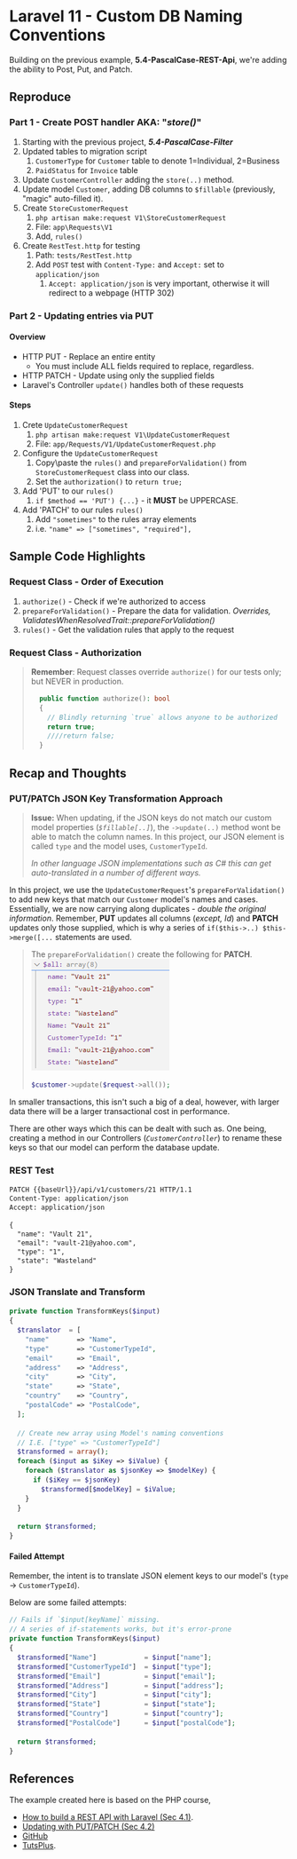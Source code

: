 # Laravel 11 - Custom DB Naming Conventions

Building on the previous example, **5.4-PascalCase-REST-Api**, we're adding the ability to Post, Put, and Patch.

## Reproduce

### Part 1 - Create POST handler AKA: "_store()_"

1. Starting with the previous project, _**5.4-PascalCase-Filter**_
2. Updated tables to migration script
   1. `CustomerType` for `Customer` table to denote 1=Individual, 2=Business
   2. `PaidStatus` for `Invoice` table
3. Update `CustomerController` adding the `store(..)` method.
4. Update model `Customer`, adding DB columns to `$fillable` (previously, "magic" auto-filled it).
5. Create `StoreCustomerRequest`
   1. `php artisan make:request V1\StoreCustomerRequest`
   2. File: `app\Requests\V1`
   3. Add, `rules()`
6. Create `RestTest.http` for testing
   1. Path: `tests/RestTest.http`
   2. Add `POST` test with `Content-Type:` and `Accept:` set to `application/json`
      1. `Accept: application/json` is very important, otherwise it will redirect to a webpage (HTTP 302)

### Part 2 - Updating entries via PUT

#### Overview

* HTTP PUT - Replace an entire entity
  * You must include ALL fields required to replace, regardless.
* HTTP PATCH - Update using only the supplied fields
* Laravel's Controller `update()` handles both of these requests

#### Steps

1. Crete `UpdateCustomerRequest`
   1. `php artisan make:request V1\UpdateCustomerRequest`
   2. File: `app/Requests/V1/UpdateCustomerRequest.php`
2. Configure the `UpdateCustomerRequest`
   1. Copy\paste the `rules()` and `prepareForValidation()` from `StoreCustomerRequest` class into our class.
   2. Set the `authorization()` to `return true;`
3. Add 'PUT' to our `rules()`
   1. `if $method == 'PUT') {...}` - it **MUST** be UPPERCASE.
4. Add 'PATCH' to our rules `rules()`
   1. Add  `"sometimes"` to the rules array elements
   2. i.e. `"name" => ["sometimes", "required"],`

## Sample Code Highlights

### Request Class - Order of Execution

1. `authorize()` - Check if we're authorized to access
2. `prepareForValidation()` - Prepare the data for validation. _Overrides, ValidatesWhenResolvedTrait::prepareForValidation()_
3. `rules()` - Get the validation rules that apply to the request

### Request Class - Authorization

> **Remember**: Request classes override `authorize()` for our tests only; but NEVER in production.
>
> ```php
>   public function authorize(): bool
>   {
>     // Blindly returning `true` allows anyone to be authorized
>     return true;
>     ////return false;
>   }
> ```

## Recap and Thoughts

### PUT/PATCh JSON Key Transformation Approach

> **Issue:**
> When updating, if the JSON keys do not match our custom model properties (_`$fillable[..]`_), the `->update(..)` method wont be able to match the column names. In this project, our JSON element is called `type` and the model uses, `CustomerTypeId`.
>
> _In other language JSON implementations such as C# this can get auto-translated in a number of different ways._

In this project, we use the `UpdateCustomerRequest`'s `prepareForValidation()` to add new keys that match our `Customer` model's names and cases. Essentially, we are now carrying along duplicates - _double the original information_. Remember, **PUT** updates all columns (_except, Id_) and **PATCH** updates only those supplied, which is why a series of `if($this->..) $this->merge([...` statements are used.

> The `prepareForValidation()` create the following for **PATCH**.
> ![Patch-Array](Update-PATCH-Array.png)
>
> ```php
> $customer->update($request->all());
> ```

In smaller transactions, this isn't such a big of a deal, however, with larger data there will be a larger transactional cost in performance.

There are other ways which this can be dealt with such as. One being, creating a method in our Controllers (_`CustomerController`_) to rename these keys so that our model can perform the database update.

### REST Test

```http
PATCH {{baseUrl}}/api/v1/customers/21 HTTP/1.1
Content-Type: application/json
Accept: application/json

{
  "name": "Vault 21",
  "email": "vault-21@yahoo.com",
  "type": "1",
  "state": "Wasteland"
}
```

### JSON Translate and Transform

```php
private function TransformKeys($input)
{
  $translator  = [
    "name"       => "Name",
    "type"       => "CustomerTypeId",
    "email"      => "Email",
    "address"    => "Address",
    "city"       => "City",
    "state"      => "State",
    "country"    => "Country",
    "postalCode" => "PostalCode",
  ];

  // Create new array using Model's naming conventions
  // I.E. ["type" => "CustomerTypeId"]
  $transformed = array();
  foreach ($input as $iKey => $iValue) {
    foreach ($translator as $jsonKey => $modelKey) {
      if ($iKey == $jsonKey)
        $transformed[$modelKey] = $iValue;
    }
  }

  return $transformed;
}
```

#### Failed Attempt

Remember, the intent is to translate JSON element keys to our model's (`type` -> `CustomerTypeId`).

Below are some failed attempts:

```php
// Fails if `$input[keyName]` missing.
// A series of if-statements works, but it's error-prone
private function TransformKeys($input)
{
  $transformed["Name"]            = $input["name"];
  $transformed["CustomerTypeId"]  = $input["type"];
  $transformed["Email"]           = $input["email"];
  $transformed["Address"]         = $input["address"];
  $transformed["City"]            = $input["city"];
  $transformed["State"]           = $input["state"];
  $transformed["Country"]         = $input["country"];
  $transformed["PostalCode"]      = $input["postalCode"];

  return $transformed;
}
```


## References

The example created here is based on the PHP course,

* [How to build a REST API with Laravel (Sec 4.1)](https://youtu.be/YGqCZjdgJJk?t=3940).
* [Updating with PUT/PATCH (Sec 4.2)](https://youtu.be/YGqCZjdgJJk?t=4487)
* [GitHub](https://github.com/tutsplus/build-a-restful-api-with-laravel-2022)
* [TutsPlus](https://code.tutsplus.com/how-to-build-a-rest-api-with-laravel-php-full-course--cms-93786t).
